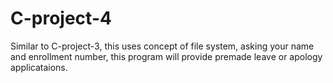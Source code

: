 # C-project-4
Similar to C-project-3, this uses concept of file system, asking your name and enrollment number, this program will provide premade leave or apology applicataions. 
